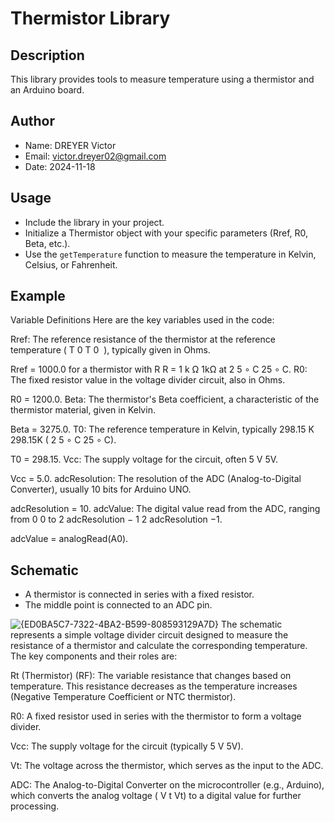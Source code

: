 # Thermistor Library

## Description
This library provides tools to measure temperature using a thermistor and an Arduino board.

## Author
- Name: DREYER Victor
- Email: victor.dreyer02@gmail.com
- Date: 2024-11-18

## Usage
- Include the library in your project.
- Initialize a Thermistor object with your specific parameters (Rref, R0, Beta, etc.).
- Use the `getTemperature` function to measure the temperature in Kelvin, Celsius, or Fahrenheit.

## Example
Variable Definitions
Here are the key variables used in the code:

Rref: The reference resistance of the thermistor at the reference temperature (
T
0
T 
0
​
 ), typically given in Ohms.

Rref = 1000.0 for a thermistor with 
R
R = 
1
k
Ω
1kΩ at 
2
5
∘
C
25 
∘
 C.
R0: The fixed resistor value in the voltage divider circuit, also in Ohms.

R0 = 1200.0.
Beta: The thermistor's Beta coefficient, a characteristic of the thermistor material, given in Kelvin.

Beta = 3275.0.
T0: The reference temperature in Kelvin, typically 
298.15
K
298.15K (
2
5
∘
C
25 
∘
 C).

T0 = 298.15.
Vcc: The supply voltage for the circuit, often 
5
V
5V.

Vcc = 5.0.
adcResolution: The resolution of the ADC (Analog-to-Digital Converter), usually 10 bits for Arduino UNO.

adcResolution = 10.
adcValue: The digital value read from the ADC, ranging from 
0
0 to 
2
adcResolution
−
1
2 
adcResolution
 −1.

adcValue = analogRead(A0).

## Schematic
- A thermistor is connected in series with a fixed resistor.
- The middle point is connected to an ADC pin.
  
![{ED0BA5C7-7322-4BA2-B599-808593129A7D}](https://github.com/user-attachments/assets/e39b7bf5-85a0-4b27-8884-6fb1f122696a)
The schematic represents a simple voltage divider circuit designed to measure the resistance of a thermistor and calculate the corresponding temperature. The key components and their roles are:

Rt (Thermistor) (RF): The variable resistance that changes based on temperature. This resistance decreases as the temperature increases (Negative Temperature Coefficient or NTC thermistor).

R0: A fixed resistor used in series with the thermistor to form a voltage divider.

Vcc: The supply voltage for the circuit (typically 
5
V
5V).

Vt: The voltage across the thermistor, which serves as the input to the ADC.

ADC: The Analog-to-Digital Converter on the microcontroller (e.g., Arduino), which converts the analog voltage (
V
t
Vt) to a digital value for further processing.
